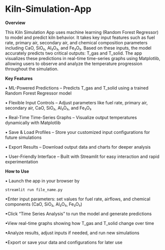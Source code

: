 # Kiln-Simulation-App

**Overview**

This Kiln Simulation App uses machine learning (Random Forest Regressor) to model and predict kiln behavior. It takes key input features such as fuel rate, primary air, secondary air, and chemical composition parameters including CaO, SiO₂, Al₂O₃, and Fe₂O₃. Based on these inputs, the model accurately predicts two critical outputs: T_gas and T_solid. The app visualizes these predictions in real-time time-series graphs using Matplotlib, allowing users to observe and analyze the temperature progression throughout the simulation.

**Key Features**

• ML-Powered Predictions – Predicts T_gas and T_solid using a trained Random Forest Regressor model

• Flexible Input Controls – Adjust parameters like fuel rate, primary air, secondary air, CaO, SiO₂, Al₂O₃, and Fe₂O₃

• Real-Time Time-Series Graphs – Visualize output temperatures dynamically with Matplotlib

• Save & Load Profiles – Store your customized input configurations for future simulations

• Export Results – Download output data and charts for deeper analysis

• User-Friendly Interface – Built with Streamlit for easy interaction and rapid experimentation


**How to Use**

• Launch the app in your browser by 

`streamlit run file_name.py`

•Enter input parameters: set values for fuel rate, airflows, and chemical components (CaO, SiO₂, Al₂O₃, Fe₂O₃)

•Click “Time Series Analysis” to run the model and generate predictions

•View real-time graphs showing how T_gas and T_solid change over time

•Analyze results, adjust inputs if needed, and run new simulations

•Export or save your data and configurations for later use

